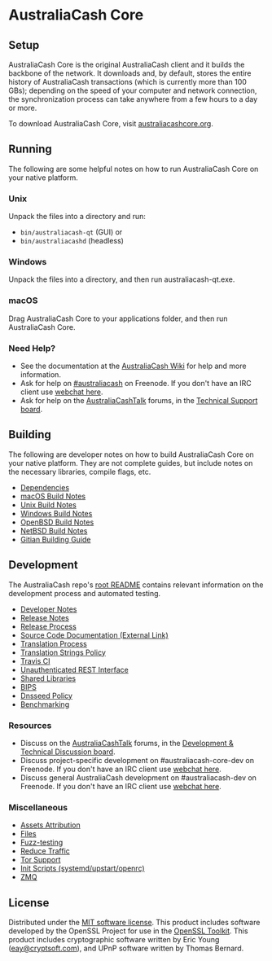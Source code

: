 AustraliaCash Core
=============

Setup
---------------------
AustraliaCash Core is the original AustraliaCash client and it builds the backbone of the network. It downloads and, by default, stores the entire history of AustraliaCash transactions (which is currently more than 100 GBs); depending on the speed of your computer and network connection, the synchronization process can take anywhere from a few hours to a day or more.

To download AustraliaCash Core, visit [australiacashcore.org](https://australiacashcore.org/en/releases/).

Running
---------------------
The following are some helpful notes on how to run AustraliaCash Core on your native platform.

### Unix

Unpack the files into a directory and run:

- `bin/australiacash-qt` (GUI) or
- `bin/australiacashd` (headless)

### Windows

Unpack the files into a directory, and then run australiacash-qt.exe.

### macOS

Drag AustraliaCash Core to your applications folder, and then run AustraliaCash Core.

### Need Help?

* See the documentation at the [AustraliaCash Wiki](https://en.australiacash.it/wiki/Main_Page)
for help and more information.
* Ask for help on [#australiacash](http://webchat.freenode.net?channels=australiacash) on Freenode. If you don't have an IRC client use [webchat here](http://webchat.freenode.net?channels=australiacash).
* Ask for help on the [AustraliaCashTalk](https://australiacashtalk.org/) forums, in the [Technical Support board](https://australiacashtalk.org/index.php?board=4.0).

Building
---------------------
The following are developer notes on how to build AustraliaCash Core on your native platform. They are not complete guides, but include notes on the necessary libraries, compile flags, etc.

- [Dependencies](dependencies.md)
- [macOS Build Notes](build-osx.md)
- [Unix Build Notes](build-unix.md)
- [Windows Build Notes](build-windows.md)
- [OpenBSD Build Notes](build-openbsd.md)
- [NetBSD Build Notes](build-netbsd.md)
- [Gitian Building Guide](gitian-building.md)

Development
---------------------
The AustraliaCash repo's [root README](/README.md) contains relevant information on the development process and automated testing.

- [Developer Notes](developer-notes.md)
- [Release Notes](release-notes.md)
- [Release Process](release-process.md)
- [Source Code Documentation (External Link)](https://dev.visucore.com/australiacash/doxygen/)
- [Translation Process](translation_process.md)
- [Translation Strings Policy](translation_strings_policy.md)
- [Travis CI](travis-ci.md)
- [Unauthenticated REST Interface](REST-interface.md)
- [Shared Libraries](shared-libraries.md)
- [BIPS](bips.md)
- [Dnsseed Policy](dnsseed-policy.md)
- [Benchmarking](benchmarking.md)

### Resources
* Discuss on the [AustraliaCashTalk](https://australiacashtalk.org/) forums, in the [Development & Technical Discussion board](https://australiacashtalk.org/index.php?board=6.0).
* Discuss project-specific development on #australiacash-core-dev on Freenode. If you don't have an IRC client use [webchat here](http://webchat.freenode.net/?channels=australiacash-core-dev).
* Discuss general AustraliaCash development on #australiacash-dev on Freenode. If you don't have an IRC client use [webchat here](http://webchat.freenode.net/?channels=australiacash-dev).

### Miscellaneous
- [Assets Attribution](assets-attribution.md)
- [Files](files.md)
- [Fuzz-testing](fuzzing.md)
- [Reduce Traffic](reduce-traffic.md)
- [Tor Support](tor.md)
- [Init Scripts (systemd/upstart/openrc)](init.md)
- [ZMQ](zmq.md)

License
---------------------
Distributed under the [MIT software license](/COPYING).
This product includes software developed by the OpenSSL Project for use in the [OpenSSL Toolkit](https://www.openssl.org/). This product includes
cryptographic software written by Eric Young ([eay@cryptsoft.com](mailto:eay@cryptsoft.com)), and UPnP software written by Thomas Bernard.
